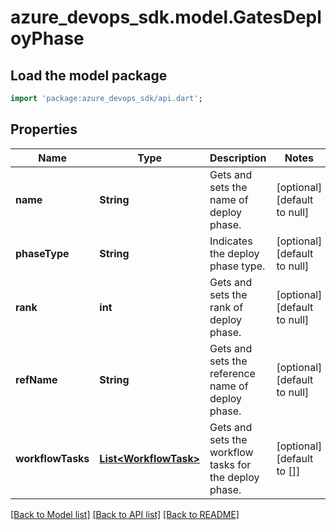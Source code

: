 # azure_devops_sdk.model.GatesDeployPhase

## Load the model package
```dart
import 'package:azure_devops_sdk/api.dart';
```

## Properties
Name | Type | Description | Notes
------------ | ------------- | ------------- | -------------
**name** | **String** | Gets and sets the name of deploy phase. | [optional] [default to null]
**phaseType** | **String** | Indicates the deploy phase type. | [optional] [default to null]
**rank** | **int** | Gets and sets the rank of deploy phase. | [optional] [default to null]
**refName** | **String** | Gets and sets the reference name of deploy phase. | [optional] [default to null]
**workflowTasks** | [**List&lt;WorkflowTask&gt;**](WorkflowTask.md) | Gets and sets the workflow tasks for the deploy phase. | [optional] [default to []]

[[Back to Model list]](../README.md#documentation-for-models) [[Back to API list]](../README.md#documentation-for-api-endpoints) [[Back to README]](../README.md)


